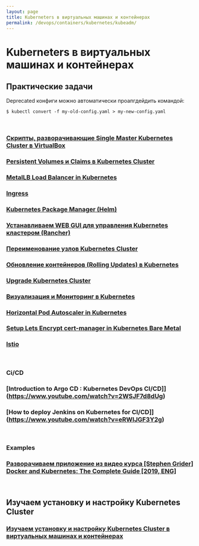 ```yaml
---
layout: page
title: Kuberneters в виртуальных машинах и контейнерах
permalink: /devops/containers/kubernetes/kubeadm/
---
```


# Kuberneters в виртуальных машинах и контейнерах

## Практические задачи

Deprecated конфиги можно автоматически проапгдейдить командой:

    $ kubectl convert -f my-old-config.yaml > my-new-config.yaml

<br/>

### [Скрипты, разворачивающие Single Master Kubernetes Cluster в VirtualBox](/devops/containers/kubernetes/kubeadm/prepared-cluster/)

### [Persistent Volumes и Claims в Kubernetes Cluster](/devops/containers/kubernetes/kubeadm/persistence/)

### [MetalLB Load Balancer in Kubernetes](/devops/containers/kubernetes/kubeadm/metal-load-balancer/)

### [Ingress](/devops/containers/kubernetes/kubeadm/ingress/)

### [Kubernetes Package Manager (Helm)](/devops/containers/kubernetes/packaging/heml/)

### [Устанавливаем WEB GUI для управления Kubernetes кластером (Rancher)](/devops/containers/kubernetes/kubeadm/gui/rancher/)

### [Переименование узлов Kubernetes Cluster](/devops/containers/kubernetes/kubeadm/renaming-kubernetes-nodes/)

### [Обновление контейнеров (Rolling Updates) в Kubernetes](/devops/containers/kubernetes/kubeadm/rolling-updates/)

### [Upgrade Kubernetes Cluster](/devops/containers/kubernetes/kubeadm/upgrade-kubernetes-cluster/)

### [Визуализация и Мониторинг в Kubernetes](/devops/containers/kubernetes/kubeadm/monitoring/)

### [Horizontal Pod Autoscaler in Kubernetes](/devops/containers/kubernetes/kubeadm/horizontal-pod-autoscaler/)

### [Setup Lets Encrypt cert-manager in Kubernetes Bare Metal](/devops/containers/kubernetes/kubeadm/lets-encrypt/)

### [Istio](/devops/containers/kubernetes/kubeadm/istio/)

<br/>

### Ci/CD

### [Introduction to Argo CD : Kubernetes DevOps CI/CD]](https://www.youtube.com/watch?v=2WSJF7d8dUg)

### [How to deploy Jenkins on Kubernetes for CI/CD]](https://www.youtube.com/watch?v=eRWIJGF3Y2g)

<br/>

### Examples

### [Разворачиваем приложение из видео курса [Stephen Grider] Docker and Kubernetes: The Complete Guide [2019, ENG]](/devops/containers/kubernetes/kubeadm/grider-multi-pod-app/)

<br/>

## Изучаем установку и настройку Kubernetes Cluster

### [Изучаем установку и настройку Kubernetes Cluster в виртуальных машинах и контейнерах](/devops/containers/kubernetes/kubeadm/install/)
